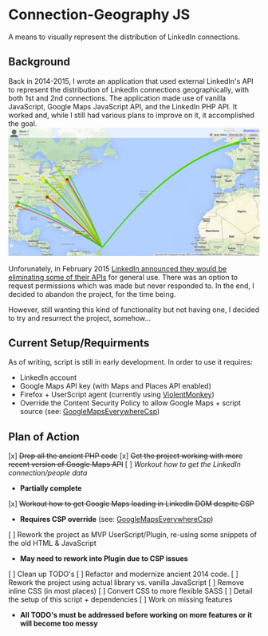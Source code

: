 Connection-Geography JS
======

A means to visually represent the distribution of LinkedIn connections.

Background
------

Back in 2014-2015, I wrote an application that used external LinkedIn's API to represent the distribution of LinkedIn connections geographically, with both 1st and 2nd connections. The application made use of vanilla JavaScript, Google Maps JavaScript API, and the LinkedIn PHP API. It worked and, while I still had various plans to improve on it, it accomplished the goal.
<img src="./screenshots/connectgeo_screenshot_20140113.png?raw=true" title="Connection-Geography (original)"  />

Unforunately, in February 2015 [LinkedIn announced they would be eliminating some of their APIs](https://developer.linkedin.com/blog/posts/2015/developer-program-changes) for general use. There was an option to request permissions which was made but never responded to. In the end, I decided to abandon the project, for the time being.

However, still wanting this kind of functionality but not having one, I decided to try and resurrect the project, somehow...

Current Setup/Requirments
------

As of writing, script is still in early development. In order to use it requires:
 - LinkedIn account
 - Google Maps API key (with Maps and Places API enabled)
 - Firefox + UserScript agent (currently using [ViolentMonkey](https://violentmonkey.github.io/))
 - Override the Content Security Policy to allow Google Maps + script source (see: [GoogleMapsEverywhereCsp](https://github.com/iamovrhere/GoogleMapsEverywhereCsp))

Plan of Action
------

 [x] ~~Drop all the ancient PHP code~~
 [x] ~~Get the project working with more recent version of Google Maps API~~
 [ ] *Workout how to get the LinkedIn connection/people data*
  * **Partially complete**

 [x] ~~Workout how to get Google Maps loading in LinkedIn DOM despite CSP~~
  *  **Requires CSP override** (see: [GoogleMapsEverywhereCsp](https://github.com/iamovrhere/GoogleMapsEverywhereCsp))

 [ ] Rework the project as MVP UserScript/Plugin, re-using some snippets of the old HTML & JavaScript
  * **May need to rework into Plugin due to CSP issues**

 [ ] Clean up TODO's
 [ ] Refactor and modernize ancient 2014 code.
 [ ] Rework the project using actual library vs. vanilla JavaScript
 [ ] Remove inline CSS (in most places)
 [ ] Convert CSS to more flexible SASS
 [ ] Detail the setup of this script + dependencies
 [ ] Work on missing features
  * **All TODO's must be addressed before working on more features or it will become too messy**
